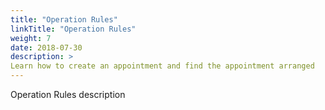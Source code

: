 ```yaml
---
title: "Operation Rules"
linkTitle: "Operation Rules"
weight: 7
date: 2018-07-30
description: >
Learn how to create an appointment and find the appointment arranged
---
```


Operation Rules description
